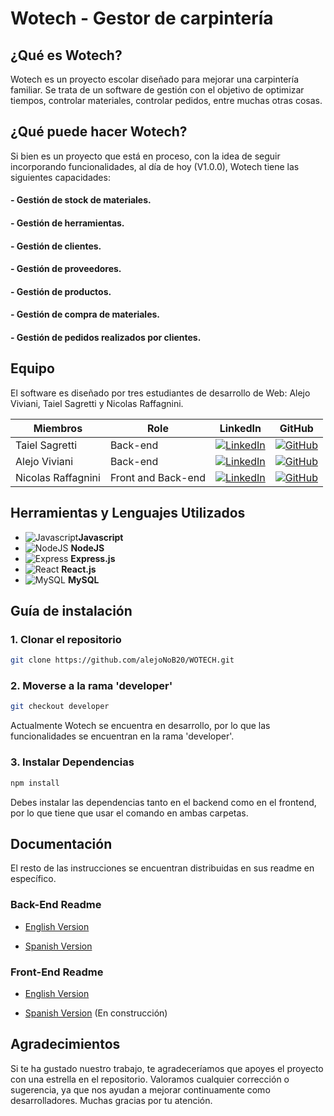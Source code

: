 #  Wotech - Gestor de carpintería

## ¿Qué es Wotech?

Wotech es un proyecto escolar diseñado para mejorar una carpintería familiar. Se trata de un software de gestión con el objetivo de optimizar tiempos, controlar materiales, controlar pedidos, entre muchas otras cosas. 

## ¿Qué puede hacer Wotech?

Si bien es un proyecto que está en proceso, con la idea de seguir incorporando funcionalidades, al día de hoy (V1.0.0), Wotech tiene las siguientes capacidades:

#### - Gestión de stock de materiales.
#### - Gestión de herramientas.
#### - Gestión de clientes.
#### - Gestión de proveedores.
#### - Gestión de productos.
#### - Gestión de compra de materiales.
#### - Gestión de pedidos realizados por clientes.

##  Equipo
El software es diseñado por tres estudiantes de desarrollo de Web: Alejo Viviani, Taiel Sagretti y Nicolas Raffagnini.

| Miembros             | Role               | LinkedIn                                                                                               | GitHub                                                                                                                  |
| ------------------ | ------------------ | ------------------------------------------------------------------------------------------------------ | ----------------------------------------------------------------------------------------------------------------------- |
| Taiel Sagretti     | Back-end           | [![LinkedIn](https://img.shields.io/badge/linkedin-blue?logo=linkedin)](https://www.linkedin.com/in/taiel-sagretti/) | [![GitHub](https://img.shields.io/badge/github-black?logo=github)](https://github.com/Tai-MS)                        |
| Alejo Viviani      | Back-end           | [![LinkedIn](https://img.shields.io/badge/linkedin-blue?logo=linkedin)](https://www.linkedin.com/in/alejo-viviani/) | [![GitHub](https://img.shields.io/badge/github-black?logo=github)](https://github.com/alejoNoB20) |
| Nicolas Raffagnini | Front and Back-end | [![LinkedIn](https://img.shields.io/badge/linkedin-blue?logo=linkedin)](https://www.linkedin.com/in/nicolas-raffagnini/) | [![GitHub](https://img.shields.io/badge/github-black?logo=github)](https://github.com/nico-raffa)                                            


##  Herramientas y Lenguajes Utilizados
- ![Javascript](https://img.shields.io/badge/Javascript-black?logo=javascript)**Javascript**
- ![NodeJS](https://img.shields.io/badge/nodejs-black?logo=node.js) **NodeJS**
- ![Express](https://img.shields.io/badge/express-green?logo=express) **Express.js** 
- ![React](https://img.shields.io/badge/react-blue?logo=react) **React.js**  
- ![MySQL](https://img.shields.io/badge/mysql-white?logo=mysql) **MySQL**
  
##  Guía de instalación

###  1. Clonar el repositorio
```bash
git clone https://github.com/alejoNoB20/WOTECH.git
```
###  2. Moverse a la rama 'developer'
```bash
git checkout developer
```
Actualmente Wotech se encuentra en desarrollo, por lo que las funcionalidades se encuentran en la rama 'developer'.

###  3. Instalar Dependencias
```bash
npm install
```

Debes instalar las dependencias tanto en el backend como en el frontend, por lo que tiene que usar el comando en ambas carpetas.

##  Documentación
El resto de las instrucciones se encuentran distribuidas en sus readme en específico.

### Back-End Readme

- [English Version](https://github.com/alejoNoB20/WOTECH/tree/developer/backend/README.md)

- [Spanish Version](https://github.com/alejoNoB20/WOTECH/tree/developer/backend/README-ES.md)

### Front-End Readme

- [English Version](https://github.com/alejoNoB20/WOTECH/tree/developer/frontend/README.md)

- [Spanish Version](https://github.com/alejoNoB20/WOTECH/tree/developer/frontend/README-ES.md) (En construcción)

## Agradecimientos

Si te ha gustado nuestro trabajo, te agradeceríamos que apoyes el proyecto con una estrella en el repositorio. Valoramos cualquier corrección o sugerencia, ya que nos ayudan a mejorar continuamente como desarrolladores. Muchas gracias por tu atención.

